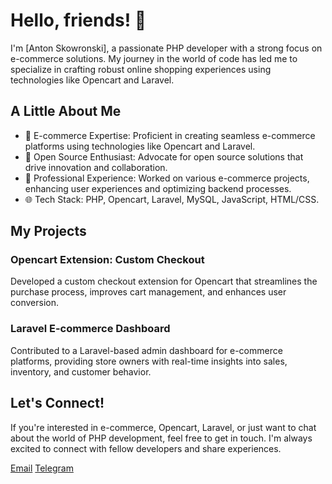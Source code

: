 # Hello, friends! 👋

I'm [Anton Skowronski], a passionate PHP developer with a strong focus on e-commerce solutions. My journey in the world of code has led me to specialize in crafting robust online shopping experiences using technologies like Opencart and Laravel.

## A Little About Me

- 🛒 E-commerce Expertise: Proficient in creating seamless e-commerce platforms using technologies like Opencart and Laravel.
- 🚀 Open Source Enthusiast: Advocate for open source solutions that drive innovation and collaboration.
- 💼 Professional Experience: Worked on various e-commerce projects, enhancing user experiences and optimizing backend processes.
- 🌐 Tech Stack: PHP, Opencart, Laravel, MySQL, JavaScript, HTML/CSS.

## My Projects

### Opencart Extension: Custom Checkout

Developed a custom checkout extension for Opencart that streamlines the purchase process, improves cart management, and enhances user conversion.

### Laravel E-commerce Dashboard

Contributed to a Laravel-based admin dashboard for e-commerce platforms, providing store owners with real-time insights into sales, inventory, and customer behavior.
## Let's Connect!

If you're interested in e-commerce, Opencart, Laravel, or just want to chat about the world of PHP development, feel free to get in touch. I'm always excited to connect with fellow developers and share experiences.

[Email](mailto:info@webhome.kz) 
[Telegram](https://t.me/an_skw)

<!---
Antonlark/Antonlark is a ✨ special ✨ repository because its `README.md` (this file) appears on your GitHub profile.
You can click the Preview link to take a look at your changes.
--->
